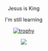 <div align="center">

  <p>
    Jesus is King
  </p>
  
  <p>
    I'm still learning
  </p>

  
  [![trophy](https://github-profile-trophy.vercel.app/?username=gork3n&column=3&theme=dracula)](https://github.com/ryo-ma/github-profile-trophy)

  <picture>
  <source
    srcset="https://github-readme-stats.vercel.app/api?username=gork3n&show_icons=true&theme=dracula"
    media="(prefers-color-scheme: dark)"
  />
  <source
    srcset="https://github-readme-stats.vercel.app/api?username=gork3n&show_icons=true"
    media="(prefers-color-scheme: light), (prefers-color-scheme: no-preference)"
  />
  <img src="https://github-readme-stats.vercel.app/api?username=gork3n&show_icons=true" />
  </picture>
</div>
